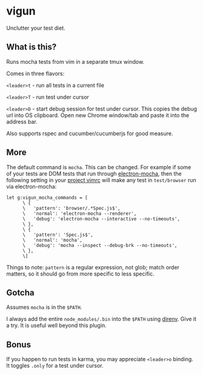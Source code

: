 # vigun
Unclutter your test diet.

## What is this?

Runs mocha tests from vim in a separate tmux window.

Comes in three flavors:

`<leader>t` - run all tests in a current file

`<leader>T` - run test under cursor

`<leader>D` - start debug session for test under cursor. This copies the debug url into OS clipboard. Open new Chrome window/tab and paste it into the address bar.

Also supports rspec and cucumber/cucumberjs for good measure.

## More

The default command is `mocha`. This can be changed. For example if some of your tests are DOM tests that run through [electron-mocha](https://github.com/jprichardson/electron-mocha), then the following setting in your [project vimrc](https://andrew.stwrt.ca/posts/project-specific-vimrc/) will make any test in `test/browser` run via electron-mocha:

```
let g:vigun_mocha_commands = [
      \ {
      \   'pattern': 'browser/.*Spec.js$',
      \   'normal': 'electron-mocha --renderer',
      \   'debug': 'electron-mocha --interactive --no-timeouts',
      \ },
      \ {
      \   'pattern': 'Spec.js$',
      \   'normal': 'mocha',
      \   'debug': 'mocha --inspect --debug-brk --no-timeouts',
      \ },
      \]
```

Things to note: `pattern` is a regular expression, not glob; match order matters, so it should go from more specific to less specific.

## Gotcha

Assumes `mocha` is in the `$PATH`.

I always add the entire `node_modules/.bin` into the `$PATH` using [direnv](https://direnv.net/). Give it a try. It is useful well beyond this plugin.

## Bonus

If you happen to run tests in karma, you may appreciate `<leader>o` binding. It toggles `.only` for a test under cursor.

